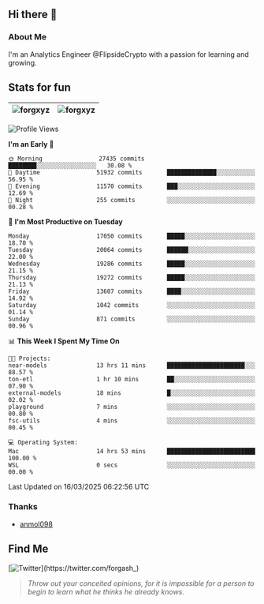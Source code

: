 ## Hi there 👋

### About Me

I'm an Analytics Engineer @FlipsideCrypto with a passion for learning and growing.
  
## Stats for fun

| <img align="center" src="https://github-readme-streak-stats.herokuapp.com/?user=forgxyz&theme=tokyonight" alt="forgxyz" /> | <img align="center" src="https://github-readme-stats.vercel.app/api?username=forgxyz&theme=tokyonight&show_icons=true" alt="forgxyz" /> |
| ------------- |------------- |


<!--START_SECTION:waka-->
![Profile Views](http://img.shields.io/badge/Profile%20Views-1-blue)

**I'm an Early 🐤** 

```text
🌞 Morning                27435 commits       ████████░░░░░░░░░░░░░░░░░   30.08 % 
🌆 Daytime                51932 commits       ██████████████░░░░░░░░░░░   56.95 % 
🌃 Evening                11570 commits       ███░░░░░░░░░░░░░░░░░░░░░░   12.69 % 
🌙 Night                  255 commits         ░░░░░░░░░░░░░░░░░░░░░░░░░   00.28 % 
```
📅 **I'm Most Productive on Tuesday** 

```text
Monday                   17050 commits       █████░░░░░░░░░░░░░░░░░░░░   18.70 % 
Tuesday                  20064 commits       ██████░░░░░░░░░░░░░░░░░░░   22.00 % 
Wednesday                19286 commits       █████░░░░░░░░░░░░░░░░░░░░   21.15 % 
Thursday                 19272 commits       █████░░░░░░░░░░░░░░░░░░░░   21.13 % 
Friday                   13607 commits       ████░░░░░░░░░░░░░░░░░░░░░   14.92 % 
Saturday                 1042 commits        ░░░░░░░░░░░░░░░░░░░░░░░░░   01.14 % 
Sunday                   871 commits         ░░░░░░░░░░░░░░░░░░░░░░░░░   00.96 % 
```


📊 **This Week I Spent My Time On** 

```text
🐱‍💻 Projects: 
near-models              13 hrs 11 mins      ██████████████████████░░░   88.57 % 
ton-etl                  1 hr 10 mins        ██░░░░░░░░░░░░░░░░░░░░░░░   07.90 % 
external-models          18 mins             █░░░░░░░░░░░░░░░░░░░░░░░░   02.02 % 
playground               7 mins              ░░░░░░░░░░░░░░░░░░░░░░░░░   00.80 % 
fsc-utils                4 mins              ░░░░░░░░░░░░░░░░░░░░░░░░░   00.45 % 

💻 Operating System: 
Mac                      14 hrs 53 mins      █████████████████████████   100.00 % 
WSL                      0 secs              ░░░░░░░░░░░░░░░░░░░░░░░░░   00.00 % 
```


 Last Updated on 16/03/2025 06:22:56 UTC
<!--END_SECTION:waka-->

### Thanks
 - [anmol098](https://github.com/anmol098/waka-readme-stats/)
  
## Find Me
[![Twitter](https://img.shields.io/twitter/url/https/twitter.com/forgash_.svg?style=social&label=Follow%20%40forgash_)](https://twitter.com/forgash_)


> *Throw out your conceited opinions, for it is impossible for a person to begin to learn what he thinks he already knows.* 
